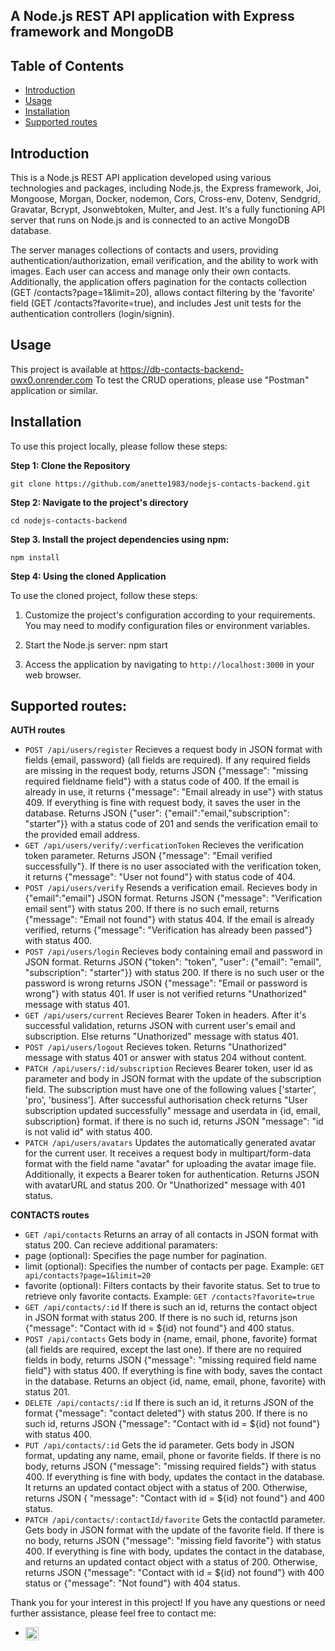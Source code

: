 ## A Node.js REST API application with Express framework and MongoDB

## Table of Contents

- [Introduction](#introduction)
- [Usage](#usage)
- [Installation](#installation)
- [Supported routes](#supported-routes)

## Introduction

This is a Node.js REST API application developed using various technologies and packages, including Node.js, the Express framework, Joi, Mongoose, Morgan, Docker, nodemon, Cors, Cross-env, Dotenv, Sendgrid, Gravatar, Bcrypt, Jsonwebtoken, Multer, and Jest. It's a fully functioning API server that runs on Node.js and is connected to an active MongoDB database.

The server manages collections of contacts and users, providing authentication/authorization, email verification, and the ability to work with images. Each user can access and manage only their own contacts. Additionally, the application offers pagination for the contacts collection (GET /contacts?page=1&limit=20), allows contact filtering by the 'favorite' field (GET /contacts?favorite=true), and includes Jest unit tests for the authentication controllers (login/signin).

## Usage

This project is available at https://db-contacts-backend-owx0.onrender.com
To test the CRUD operations, please use "Postman" application or similar.


## Installation

To use this project locally, please follow these steps:

**Step 1: Clone the Repository**

```
git clone https://github.com/anette1983/nodejs-contacts-backend.git
```

**Step 2: Navigate to the project's directory**

```
cd nodejs-contacts-backend
```

**Step 3. Install the project dependencies using npm:**

```
npm install
```

**Step 4: Using the cloned Application**

To use the cloned project, follow these steps:

1. Customize the project's configuration according to your requirements. You may need to modify configuration files or environment variables.

2. Start the Node.js server:
   npm start

3. Access the application by navigating to `http://localhost:3000` in your web browser.

## Supported routes:

**AUTH routes**

- `POST /api/users/register` Recieves a request body in JSON format with fields {email, password} (all fields are required). If any required fields are missing in the request body, returns JSON {"message": "missing required fieldname field"} with a status code of 400. If the email is already in use, it returns {"message": "Email already in use"} with status 409. If everything is fine with request body, it saves the user in the database. Returns JSON {"user": {"email":"email,"subscription": "starter"}} with a status code of 201 and sends the verification email to the provided email address.
- `GET /api/users/verify/:verficationToken` Recieves the verification token parameter. Returns JSON {"message": "Email verified successfully"}. If there is no user associated with the verification token, it returns {"message": "User not found"} with status code of 404.
- `POST /api/users/verify` Resends a verification email. Recieves body in {"email":"email"} JSON format. Returns JSON {"message": "Verification email sent"} with status 200. If there is no such email, returns {"message": "Email not found"} with status 404. If the email is already verified, returns {"message": "Verification has already been passed"} with status 400.
- `POST /api/users/login` Recieves body containing email and password in JSON format. Returns JSON {"token": "token", "user": {"email": "email", "subscription": "starter"}} with status 200. If there is no such user or the password is wrong returns JSON {"message": "Email or password is wrong"} with status 401. If user is not verified returns "Unathorized" message with status 401.
- `GET /api/users/current` Recieves Bearer Token in headers. After it's successful validation, returns JSON with current user's email and subscription. Else returns "Unathorized" message with status 401.
- `POST /api/users/logout` Recieves token. Returns "Unathorized" message with status 401 or answer with status 204 without content.
- `PATCH /api/users/:id/subscription` Recieves Bearer token, user id as parameter and body in JSON format with the update of the subscription field. The subscription must have one of the following values ['starter', 'pro', 'business']. After successful authorisation check returns "User subscription updated successfully" message and userdata in {id, email, subscription} format. if there is no such id, returns JSON "message": "id is not valid id" with status 400.
- `PATCH /api/users/avatars` Updates the automatically generated avatar for the current user. It receives a request body in multipart/form-data format with the field name "avatar" for uploading the avatar image file. Additionally, it expects a Bearer token for authentication. Returns JSON with avatarURL and status 200. Or "Unathorized" message with 401 status.

**CONTACTS routes**

- `GET /api/contacts` Returns an array of all contacts in JSON format with status 200. Can recieve additional paramaters:
- page (optional): Specifies the page number for pagination. 
- limit (optional): Specifies the number of contacts per page. 
Example: `GET api/contacts?page=1&limit=20` 
- favorite (optional): Filters contacts by their favorite status. Set to true to retrieve only favorite contacts. 
Example: `GET /contacts?favorite=true`
- `GET /api/contacts/:id` If there is such an id, returns the contact object in JSON format with status 200. If there is no such id, returns json {"message": "Contact with id = ${id} not found"} and 400 status.
- `POST /api/contacts` Gets body in {name, email, phone, favorite} format (all fields are required, except the last one). If there are no required fields in body, returns JSON {"message": "missing required field name field"} with status 400. If everything is fine with body, saves the contact in the database. Returns an object {id, name, email, phone, favorite} with status 201.
- `DELETE /api/contacts/:id` If there is such an id, it returns JSON of the format {"message": "contact deleted"} with status 200. If there is no such id, returns JSON {"message": "Contact with id = ${id} not found"} with status 400.
- `PUT /api/contacts/:id` Gets the id parameter. Gets body in JSON format, updating any name, email, phone or favorite fields. If there is no body, returns JSON {"message": "missing required fields"} with status 400. If everything is fine with body, updates the contact in the database. It returns an updated contact object with a status of 200. Otherwise, returns JSON { "message": "Contact with id = ${id} not found"} and 400 status.
- `PATCH /api/contacts/:contactId/favorite` Gets the contactId parameter. Gets body in JSON format with the update of the favorite field. If there is no body, returns JSON {"message": "missing field favorite"} with status 400. If everything is fine with body, updates the contact in the database, and returns an updated contact object with a status of 200. Otherwise, returns JSON {"message": "Contact with id = ${id} not found"} with 400 status or {"message": "Not found"} with 404 status.



Thank you for your interest in this project! If you have any questions or need further assistance, please feel free to contact me:

- <a href="https://www.linkedin.com/in/hanna-konchakovska/"><img align="left" src="https://raw.githubusercontent.com/yushi1007/yushi1007/main/images/linkedin.svg" alt="Hanna | LinkedIn" width="21px"/></a>
